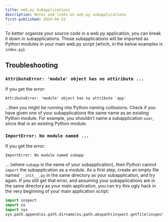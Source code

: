 ```yaml
---
title: web.py Subapplications
description: Notes and links on web.py subapplications
first-published: 2014-04-22
---
```


To better organize your source code in a web.py application, you can break it 
down in subapplications. Those subapplications will be imported as Python 
modules in your main web.py script (which, in the below examples is 
`index.py`).

Troubleshooting
---------------

### `AttributeError: 'module' object has no attiribute ...` ###

If you get the error:

    AttributeError: 'module' object has no attribute 'app'

...then you might be running into Python naming collissions. Check if you have 
given one of your subapplications the same name as an existing Python module. 
For example, you shouldn't name a subapplication `user`, since that is an 
existing Python module.

### `ImportError: No module named ...` ###

If you get the error:

    ImportError: No module named subapp

... (where `subapp` is the name of your subapplication), then Python cannot 
`import` the subapplication as a module. As a first step, create an empty file 
named `__init__.py` in the same directory as your subapplication, and try 
again. If you still get that error, and assuming your subapplications are in 
the same directory as your main application, you can try this ugly hack in the 
very beginning of your main application script:

```python
import inspect
import os
import sys
sys.path.append(os.path.dirname(os.path.abspath(inspect.getfile(inspect.currentframe()))))
```
